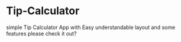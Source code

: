 # Tip-Calculator

simple Tip Calculator App with Easy understandable layout and some features
please check it out?
